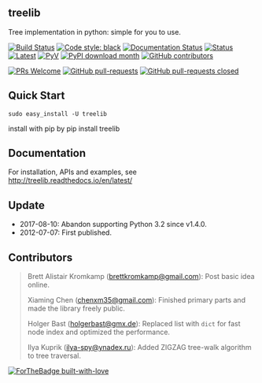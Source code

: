 treelib
-------

Tree implementation in python: simple for you to use.

[![Build Status](https://github.com/caesar0301/treelib/actions/workflows/python-package.yml/badge.svg)](https://github.com/caesar0301/treelib/actions)
[![Code style: black](https://img.shields.io/badge/code%20style-black-000000.svg)](https://github.com/psf/black)
[![Documentation Status](https://readthedocs.org/projects/treelib/badge/?version=latest)](http://treelib.readthedocs.io/en/latest/?badge=latest)
[![Status](https://img.shields.io/pypi/status/treelib.svg)](https://pypi.python.org/pypi/treelib)
[![Latest](https://img.shields.io/pypi/v/treelib.svg)](https://pypi.python.org/pypi/treelib)
[![PyV](https://img.shields.io/pypi/pyversions/treelib.svg)](https://pypi.python.org/pypi/treelib)
[![PyPI download month](https://img.shields.io/pypi/dm/treelib.svg)](https://pypi.python.org/pypi/treelib/)
[![GitHub contributors](https://img.shields.io/github/contributors/caesar0301/treelib.svg)](https://GitHub.com/caesar0301/treelib/graphs/contributors/)

[![PRs Welcome](https://img.shields.io/badge/PRs-welcome-brightgreen.svg?style=flat-square)](http://makeapullrequest.com)
[![GitHub pull-requests](https://img.shields.io/github/issues-pr/caesar0301/treelib.svg)](https://GitHub.com/caesar0301/treelib/pulls)
[![GitHub pull-requests closed](https://img.shields.io/github/issues-pr-closed/caesar0301/treelib.svg)](https://GitHub.com/caesar0301/treelib/pulls?q=is%3Apr+is%3Aclosed)




Quick Start
-----------

    sudo easy_install -U treelib
    
install with pip by pip install treelib

Documentation
-------------

For installation, APIs and examples, see http://treelib.readthedocs.io/en/latest/

Update
-------

* 2017-08-10: Abandon supporting Python 3.2 since v1.4.0.
* 2012-07-07: First published.


Contributors
------------

> Brett Alistair Kromkamp (brettkromkamp@gmail.com): Post basic idea online.
>
> Xiaming Chen (chenxm35@gmail.com): Finished primary parts and made the library freely public.
>
> Holger Bast (holgerbast@gmx.de): Replaced list with `dict` for fast node index and optimized the performance.
>
> Ilya Kuprik (ilya-spy@ynadex.ru): Added ZIGZAG tree-walk algorithm to tree traversal.

[![ForTheBadge built-with-love](http://ForTheBadge.com/images/badges/built-with-love.svg)](https://GitHub.com/Naereen/)

